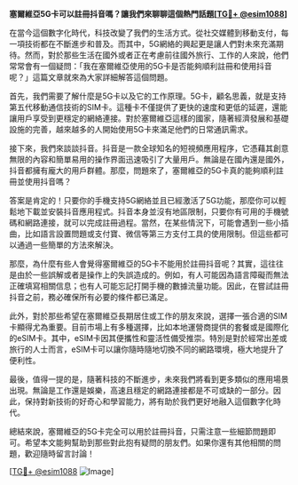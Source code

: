 **塞爾維亞5G卡可以註冊抖音嗎？讓我們來聊聊這個熱門話題[[TG💪+ @esim1088](https://t.me/s/esim1088)]**

在當今這個數字化時代，科技改變了我們的生活方式。從社交媒體到移動支付，每一項技術都在不斷進步和普及。而其中，5G網絡的興起更是讓人們對未來充滿期待。然而，對於那些生活在國外或者正在考慮前往國外旅行、工作的人來說，他們常常會有一個疑問：「我在塞爾維亞使用的5G卡是否能夠順利註冊和使用抖音呢？」這篇文章就來為大家詳細解答這個問題。

首先，我們需要了解什麼是5G卡以及它的工作原理。5G卡，顧名思義，就是支持第五代移動通信技術的SIM卡。這種卡不僅提供了更快的速度和更低的延遲，還能讓用戶享受到更穩定的網絡連接。對於塞爾維亞這樣的國家，隨著經濟發展和基礎設施的完善，越來越多的人開始使用5G卡來滿足他們的日常通訊需求。

接下來，我們來談談抖音。抖音是一款全球知名的短視頻應用程序，它憑藉其創意無限的內容和簡單易用的操作界面迅速吸引了大量用戶。無論是在國內還是國外，抖音都擁有龐大的用戶群體。那麼，問題來了，塞爾維亞的5G卡真的能夠順利註冊並使用抖音嗎？

答案是肯定的！只要你的手機支持5G網絡並且已經激活了5G功能，那麼你可以輕鬆地下載並安裝抖音應用程式。抖音本身並沒有地區限制，只要你有可用的手機號碼和網路連接，就可以完成註冊過程。當然，在某些情況下，可能會遇到一些小插曲，比如語言設置問題或支付寶、微信等第三方支付工具的使用限制。但這些都可以通過一些簡單的方法來解決。

那麼，為什麼有些人會覺得塞爾維亞的5G卡不能用於註冊抖音呢？其實，這往往是由於一些誤解或者是操作上的失誤造成的。例如，有人可能因為語言障礙而無法正確填寫相關信息；也有人可能忘記打開手機的數據流量功能。因此，在嘗試註冊抖音之前，務必確保所有必要的條件都已滿足。

此外，對於那些希望在塞爾維亞長期居住或工作的朋友來說，選擇一張合適的SIM卡顯得尤為重要。目前市場上有多種選擇，比如本地運營商提供的套餐或是國際化的eSIM卡。其中，eSIM卡因其便攜性和靈活性備受推崇。特別是對於經常出差或旅行的人士而言，eSIM卡可以讓你隨時隨地切換不同的網路環境，極大地提升了便利性。

最後，值得一提的是，隨著科技的不斷進步，未來我們將看到更多類似的應用場景出現。無論是工作還是娛樂，高速且穩定的網路連接都是不可或缺的一部分。因此，保持對新技術的好奇心和學習能力，將有助於我們更好地融入這個數字化時代。

總結來說，塞爾維亞的5G卡完全可以用於註冊抖音，只需注意一些細節問題即可。希望本文能夠幫助到那些對此抱有疑問的朋友們。如果你還有其他相關的問題，歡迎隨時留言討論！

[[TG💪+ @esim1088](https://t.me/s/esim1088) ![Image](https://i.postimg.cc/4NQfJmqS/Snipaste-2025-05-13-00-14-12.png)]